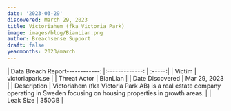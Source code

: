 ```yaml
---
date: '2023-03-29'
discovered: March 29, 2023
title: Victoriahem (fka Victoria Park)
image: images/blog/BianLian.png
author: Breachsense Support
draft: false
yearmonths: 2023/march
---
```


| Data Breach Report------------:     |:-------------:    | :-----:|
| Victim      | victoriapark.se      | 
| Threat Actor      | BianLian      | 
| Date Discovered      | Mar 29, 2023      | 
| Description      | Victoriahem (fka Victoria Park AB) is a real estate company operating in Sweden focusing on housing properties in growth areas.      | 
| Leak Size      | 350GB      | 

